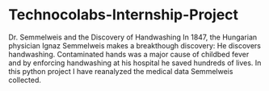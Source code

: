 # Technocolabs-Internship-Project
Dr. Semmelweis and the Discovery of Handwashing
In 1847, the Hungarian physician Ignaz Semmelweis makes a breakthough discovery: He discovers handwashing. Contaminated hands was a major cause of childbed fever and by enforcing handwashing at his hospital he saved hundreds of lives.
In this python project I have reanalyzed the medical data Semmelweis collected.
